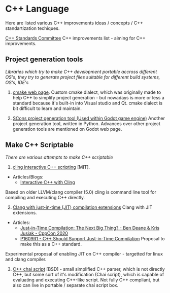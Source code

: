 # C++ Language

Here are listed various C++ improvements ideas / concepts / C++ standartization techiques.

[C++ Standards Committee](http://www.open-std.org/jtc1/sc22/wg21/) C++ improvements list - aiming for C++ improvements.

## Project generation tools

*Libraries which try to make C++ development portable accross different OS's, they try to generate project files suitable for different build systems, OS's, IDE's*

1. [cmake web page](https://cmake.org/). Custom cmake dialect, which was originally made to help C++ to simplify project generation - but nowadays is more or less 
a standard because it's built-in into Visual studio and Qt. cmake dialect is bit difficult to learn and maintain.

2. [SCons project generation tool (Used within Godot game engine)](https://docs.godotengine.org/en/stable/development/compiling/introduction_to_the_buildsystem.html) Another project generation tool, written in Python. Advances over other project generation tools are mentioned on Godot web page.

## Make C++ Scriptable

*There are various attempts to make C++ scriptable*

1. [cling interactive C++ scripting](https://github.com/root-project/cling) [MIT].

  * Articles/Blogs:
    * [Interactive C++ with Cling](https://blog.llvm.org/posts/2020-11-30-interactive-cpp-with-cling/)

Based on older LLVM/clang compiler (5.0) cling is command line tool for compiling and executing C++ directly.

2. [Clang with just-in-time (JIT) compilation extensions](https://github.com/hfinkel/llvm-project-cxxjit) Clang with JIT extensions.

  * Articles:
    * [Just-in-Time Compilation: The Next Big Thing? - Ben Deane & Kris Jusiak - CppCon 2020](https://www.youtube.com/watch?v=I3ov8HcdVKw)
    * [P1609R1 - C++ Should Support Just-in-Time Compilation](http://www.open-std.org/jtc1/sc22/wg21/docs/papers/2019/p1609r1.html) Proposal to make this as a C++ standard.

Experimental proposal of enabling JIT on C++ compiler - targetted for linux and clang compiler.

3. [C++ chai script](http://chaiscript.com/) [BSD] - small simplified C++ parser, which is not directly C++, but some sort of it's modification (Chai script), which is capable of evaluating and executing C++-like script. Not fully C++ compliant, but also can live in portable / separate chai script box.

